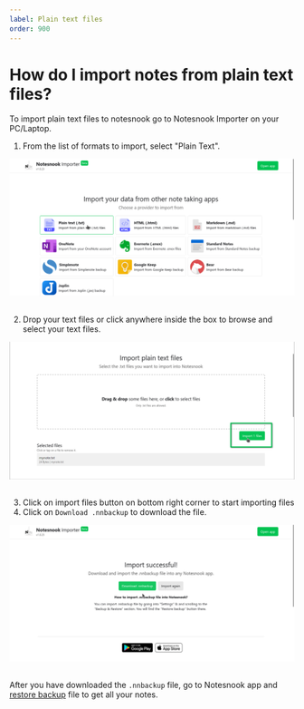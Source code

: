 ```yaml
---
label: Plain text files
order: 900
---
```

# How do I import notes from plain text files?

To import plain text files to notesnook go to Notesnook Importer on your PC/Laptop.

1. From the list of formats to import, select "Plain Text".
<img style="margin-bottom:15px;" src="../static/plain_text_import_step_1.png" alt="From the list of formats to import, select Plain Text."/>

2. Drop your text files or click anywhere inside the box to browse and select your text files.
<img style="margin-bottom:15px;" src="../static/plain_text_import_step_2.png" alt="From the list of formats to import, select Plain Text."/>

3. Click on import files button on bottom right corner to start importing files
4. Click on `Download .nnbackup` to download the file.
<img style="margin-bottom:15px;" src="../static/plain_text_import_step_3.png" alt="From the list of formats to import, select Plain Text."/>

After you have downloaded the `.nnbackup` file, go to Notesnook app and [restore backup](../backup-and-restore-notes-in-notesnook.md) file to get all your notes.